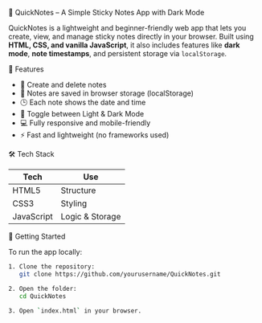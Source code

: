 📝 QuickNotes – A Simple Sticky Notes App with Dark Mode

QuickNotes is a lightweight and beginner-friendly web app that lets you create, view, and manage sticky notes directly in your browser. Built using **HTML, CSS, and vanilla JavaScript**, it also includes features like **dark mode**, **note timestamps**, and persistent storage via `localStorage`.

🎯 Features

- 🧾 Create and delete notes
- 💾 Notes are saved in browser storage (localStorage)
- 🕒 Each note shows the date and time
- 🌙 Toggle between Light & Dark Mode
- 💻 Fully responsive and mobile-friendly
- ⚡ Fast and lightweight (no frameworks used)

 🛠️ Tech Stack

| Tech       | Use           |
|------------|----------------|
| HTML5      | Structure       |
| CSS3       | Styling         |
| JavaScript | Logic & Storage |

🚀 Getting Started

To run the app locally:

```bash
1. Clone the repository:
   git clone https://github.com/yourusername/QuickNotes.git

2. Open the folder:
   cd QuickNotes

3. Open `index.html` in your browser.
